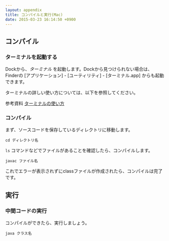 ```yaml
---
layout: appendix
title: コンパイルと実行(Mac)
date: 2015-03-23 16:14:50 +0900
---
```



コンパイル
----------

### ターミナルを起動する

Dockから、*ターミナル* を起動します。Dockから見つけられない場合は、Finderの [アプリケーション] - [ユーティリティ] - [ターミナル.app] からも起動できます。

ターミナルの詳しい使い方については、以下を参照してください。

<span class="label label-info">参考資料</span> [ターミナルの使い方](../../appendix/mac_terminal.html)

### コンパイル

まず、ソースコードを保存しているディレクトリに移動します。

    cd ディレクトリ名

`ls` コマンドなどでファイルがあることを確認したら、コンパイルします。

    javac ファイル名

これでエラーが表示されずにclassファイルが作成されたら、コンパイルは完了です。


実行
----

### 中間コードの実行

コンパイルができたら、実行しましょう。

    java クラス名
